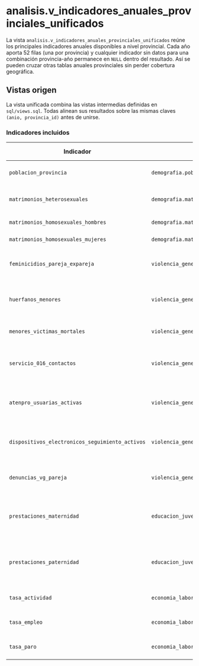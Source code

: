 # analisis.v_indicadores_anuales_provinciales_unificados

La vista `analisis.v_indicadores_anuales_provinciales_unificados` reúne los principales indicadores anuales disponibles a nivel provincial. Cada año aporta 52 filas (una por provincia) y cualquier indicador sin datos para una combinación provincia-año permanece en `NULL` dentro del resultado. Así se pueden cruzar otras tablas anuales provinciales sin perder cobertura geográfica.

## Vistas origen

La vista unificada combina las vistas intermedias definidas en `sql/views.sql`. Todas alinean sus resultados sobre las mismas claves `(anio, provincia_id)` antes de unirse.

### Indicadores incluidos

| Indicador | Tabla | Vista intermedia | Lógica de agregación | Periodo temporal |
| --- | --- | --- | --- | --- |
| `poblacion_provincia` | `demografia.poblacion_municipios` | `analisis.v_poblacion_provincial` | Suma de la población municipal de mujeres y hombres | 1996-2024 |
| `matrimonios_heterosexuales` | `demografia.matrimonios_heterosexuales` | `analisis.v_matrimonios_heterosexuales_anual` | Suma de matrimonios con `estado_civil_anterior = 'Total'` | 1975-2023 |
| `matrimonios_homosexuales_hombres` | `demografia.matrimonios_homosexuales` | `analisis.v_matrimonios_homosexuales_anual` | Suma de matrimonios entre hombres | 2005-2023 |
| `matrimonios_homosexuales_mujeres` | `demografia.matrimonios_homosexuales` | `analisis.v_matrimonios_homosexuales_anual` | Suma de matrimonios entre mujeres | 2005-2023 |
| `feminicidios_pareja_expareja` | `violencia_genero.feminicidios_pareja_expareja` | `analisis.v_feminicidios_pareja_expareja_anual` | Suma de casos registrados (se rellenan ceros cuando no hay registros) | 2003-2024 |
| `huerfanos_menores` | `violencia_genero.feminicidios_pareja_expareja` | `analisis.v_feminicidios_pareja_expareja_anual` | Suma de menores huérfanos (disponible desde 2013; años previos quedan en `NULL`) | 2013-2024 |
| `menores_victimas_mortales` | `violencia_genero.menores_victimas_mortales` | `analisis.v_menores_victimas_mortales_anual` | Suma de víctimas (se rellenan ceros cuando no hay registros) | 2013-2024 |
| `servicio_016_contactos` | `violencia_genero.servicio_016` | `analisis.v_servicio_016_anual` | Suma de llamadas, WhatsApp, emails y chats (se rellenan ceros cuando no hay registros) | 2008-2024 |
| `atenpro_usuarias_activas` | `violencia_genero.usuarias_atenpro` | `analisis.v_atenpro_usuarias_activas_anual` | Medición de diciembre (valor de final de año; los años sin dato quedan en `NULL`) | 2005-2024 |
| `dispositivos_electronicos_seguimiento_activos` | `violencia_genero.dispositivos_electronicos_seguimiento` | `analisis.v_dispositivos_electronicos_seguimiento_anual` | Medición de diciembre (valor de final de año; los años sin dato quedan en `NULL`) | 2009-2024 |
| `denuncias_vg_pareja` | `violencia_genero.denuncias_vg_pareja` | `analisis.v_denuncias_vg_pareja_anual` | Suma de denuncias (se rellenan ceros cuando no hay registros) | 2009-2024 |
| `prestaciones_maternidad` | `educacion_juventud.prestaciones_maternidad_paternidad` | `analisis.v_prestaciones_maternidad_paternidad_anual` | Suma de prestaciones de maternidad (`percibidas_madre` + `percibidas_padre` cuando `tipo = 'Maternidad'`) | 2002-2019 |
| `prestaciones_paternidad` | `educacion_juventud.prestaciones_maternidad_paternidad` | `analisis.v_prestaciones_maternidad_paternidad_anual` | Suma de prestaciones de paternidad (`percibidas_padre` cuando `tipo = 'Paternidad'`; `NULL` antes de 2007) | 2007-2019 |
| `tasa_actividad` | `economia_laboral.tasa_actividad_paro_empleo` | `analisis.v_tasa_actividad_paro_empleo_anual` | Promedio de los cuatro totales trimestrales del año | 2002-2024 |
| `tasa_empleo` | `economia_laboral.tasa_actividad_paro_empleo` | `analisis.v_tasa_actividad_paro_empleo_anual` | Promedio de los cuatro totales trimestrales del año | 2002-2024 |
| `tasa_paro` | `economia_laboral.tasa_actividad_paro_empleo` | `analisis.v_tasa_actividad_paro_empleo_anual` | Promedio de los cuatro totales trimestrales del año | 2002-2024 |